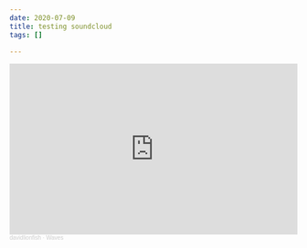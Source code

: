 ```yaml
---
date: 2020-07-09
title: testing soundcloud
tags: []

---
```

<iframe width="100%" height="300" scrolling="no" frameborder="no" allow="autoplay" src="https://w.soundcloud.com/player/?url=https%3A//api.soundcloud.com/tracks/854894704&color=%23ff5500&auto_play=false&hide_related=false&show_comments=true&show_user=true&show_reposts=false&show_teaser=true&visual=true"></iframe><div style="font-size: 10px; color: #cccccc;line-break: anywhere;word-break: normal;overflow: hidden;white-space: nowrap;text-overflow: ellipsis; font-family: Interstate,Lucida Grande,Lucida Sans Unicode,Lucida Sans,Garuda,Verdana,Tahoma,sans-serif;font-weight: 100;"><a href="https://soundcloud.com/david-anderson-311246111" title="davidlionfish" target="_blank" style="color: #cccccc; text-decoration: none;">davidlionfish</a> · <a href="https://soundcloud.com/david-anderson-311246111/waves" title="Waves" target="_blank" style="color: #cccccc; text-decoration: none;">Waves</a></div>